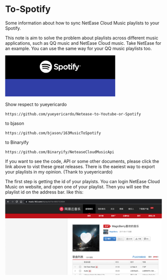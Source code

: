 # To-Spotify
Some information about how to sync NetEase Cloud Music playlists to your Spotify.

This note is aim to solve the problem about playlists across different music applications, such as QQ music and NetEase Cloud music. Take NetEase for an example. You can use the same way for your QQ music playlists too. 

![image](https://github.com/DonaldOffical/To-Spotify/blob/main/images/logo.png)

Show respect to yueyericardo
```
https://github.com/yueyericardo/Netease-to-Youtube-or-Spotify
```
to bjason
```
https://github.com/bjason/163MusicToSpotify
```
to Binaryify
```
https://github.com/Binaryify/NeteaseCloudMusicApi
```

If you want to see the code, API or some other documents, please click the link above to vist these great releases. 
There is the eaeiest way to export your playlists in my opinion. (Thank to yueyericardo)

The first step is getting the id of your playists.
You can login NetEase Cloud Music on website, and open one of your playlist. Then you will see the playlist id on the address bar. 
like this:

![image](https://github.com/DonaldOffical/To-Spotify/blob/main/images/%E7%BD%91%E6%98%93%E4%BA%91%E6%AD%8C%E5%8D%95.png)

